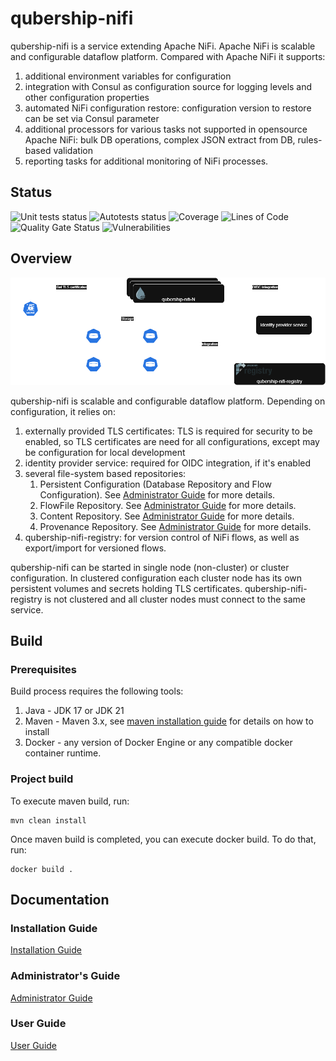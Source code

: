 # qubership-nifi

qubership-nifi is a service extending Apache NiFi.
Apache NiFi is scalable and configurable dataflow platform.
Compared with Apache NiFi it supports:
1. additional environment variables for configuration
2. integration with Consul as configuration source for logging levels and other configuration properties
3. automated NiFi configuration restore: configuration version to restore can be set via Consul parameter
4. additional processors for various tasks not supported in opensource Apache NiFi: bulk DB operations, complex JSON extract from DB, rules-based validation
5. reporting tasks for additional monitoring of NiFi processes.

## Status
![Unit tests status](https://github.com/Netcracker/qubership-nifi/actions/workflows/maven-build-and-test.yml/badge.svg)
![Autotests status](https://github.com/Netcracker/qubership-nifi/actions/workflows/docker-build-and-test.yml/badge.svg)
![Coverage](https://sonarcloud.io/api/project_badges/measure?project=Netcracker_qubership-nifi&metric=coverage)
![Lines of Code](https://sonarcloud.io/api/project_badges/measure?project=Netcracker_qubership-nifi&metric=ncloc)
![Quality Gate Status](https://sonarcloud.io/api/project_badges/measure?project=Netcracker_qubership-nifi&metric=alert_status)
![Vulnerabilities](https://sonarcloud.io/api/project_badges/measure?project=Netcracker_qubership-nifi&metric=vulnerabilities)

## Overview

![qubership-nifi overview](./docs/images/nifi-overview.png)

qubership-nifi is scalable and configurable dataflow platform.
Depending on configuration, it relies on:
1. externally provided TLS certificates: TLS is required for security to be enabled, so TLS certificates are need for all configurations, except may be configuration for local development
2. identity provider service: required for OIDC integration, if it's enabled
3. several file-system based repositories:
   1. Persistent Configuration (Database Repository and Flow Configuration). See [Administrator Guide](docs/administrator-guide.md) for more details.
   2. FlowFile Repository. See [Administrator Guide](docs/administrator-guide.md) for more details.
   3. Content Repository. See [Administrator Guide](docs/administrator-guide.md) for more details.
   4. Provenance Repository. See [Administrator Guide](docs/administrator-guide.md) for more details.
4. qubership-nifi-registry: for version control of NiFi flows, as well as export/import for versioned flows.

qubership-nifi can be started in single node (non-cluster) or cluster configuration.
In clustered configuration each cluster node has its own persistent volumes and secrets holding TLS certificates.
qubership-nifi-registry is not clustered and all cluster nodes must connect to the same service.

## Build
### Prerequisites

Build process requires the following tools:
1. Java - JDK 17 or JDK 21
2. Maven - Maven 3.x, see [maven installation guide](https://maven.apache.org/install.html) for details on how to install
3. Docker - any version of Docker Engine or any compatible docker container runtime.

### Project build

To execute maven build, run:
```shell
mvn clean install
```

Once maven build is completed, you can execute docker build. To do that, run:
```shell
docker build .
```

## Documentation

### Installation Guide

[Installation Guide](docs/installation-guide.md)

### Administrator's Guide

[Administrator Guide](docs/administrator-guide.md)

### User Guide

[User Guide](docs/user-guide.md)